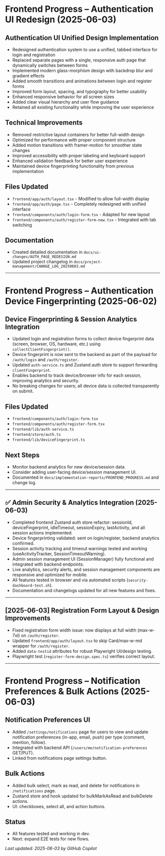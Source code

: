 # Frontend Progress – Authentication UI Redesign (2025-06-03)

## Authentication UI Unified Design Implementation

- Redesigned authentication system to use a unified, tabbed interface for login and registration
- Replaced separate pages with a single, responsive auth page that dynamically switches between forms
- Implemented modern glass-morphism design with backdrop blur and gradient effects
- Added smooth transitions and animations between login and register forms
- Improved form layout, spacing, and typography for better usability
- Enhanced responsive behavior for all screen sizes
- Added clear visual hierarchy and user flow guidance
- Retained all existing functionality while improving the user experience

## Technical Improvements

- Removed restrictive layout containers for better full-width design
- Optimized for performance with proper component structure
- Added motion transitions with framer-motion for smoother state changes
- Improved accessibility with proper labeling and keyboard support
- Enhanced validation feedback for better user experience
- Maintained device fingerprinting functionality from previous implementation

## Files Updated

- `frontend/app/auth/layout.tsx` - Modified to allow full-width display
- `frontend/app/auth/page.tsx` - Completely redesigned with unified interface
- `frontend/components/auth/login-form.tsx` - Adapted for new layout
- `frontend/components/auth/register-form-new.tsx` - Integrated with tab switching

## Documentation

- Created detailed documentation in `docs/ui-changes/AUTH_PAGE_REDESIGN.md`
- Updated project changelog in `docs/project-management/CHANGE_LOG_20250603.md`

---

# Frontend Progress – Authentication Device Fingerprinting (2025-06-02)

## Device Fingerprinting & Session Analytics Integration

- Updated login and registration forms to collect device fingerprint data (screen, browser, OS, hardware, etc.) using `collectClientFingerprint()`.
- Device fingerprint is now sent to the backend as part of the payload for `/auth/login` and `/auth/register`.
- Updated `auth-service.ts` and Zustand auth store to support forwarding `clientFingerprint`.
- Enables backend to track device/browser info for each session, improving analytics and security.
- No breaking changes for users; all device data is collected transparently on submit.

## Files Updated

- `frontend/components/auth/login-form.tsx`
- `frontend/components/auth/register-form.tsx`
- `frontend/lib/auth-service.ts`
- `frontend/store/auth.ts`
- `frontend/lib/deviceFingerprint.ts`

## Next Steps

- Monitor backend analytics for new device/session data.
- Consider adding user-facing device/session management UI.
- Documented in `docs/implementation-reports/FRONTEND_PROGRESS.md` and change log.

---

## ✅ Admin Security & Analytics Integration (2025-06-03)

- Completed frontend Zustand auth store refactor: sessionId, deviceFingerprint, idleTimeout, sessionExpiry, lastActivity, and all session actions implemented.
- Device fingerprinting validated: sent on login/register, backend analytics confirmed.
- Session activity tracking and timeout warnings tested and working (useActivityTracker, SessionTimeoutWarning).
- Admin session management UI (SessionManager) fully functional and integrated with backend endpoints.
- Live analytics, security alerts, and session management components are responsive and optimized for mobile.
- All features tested in browser and via automated scripts (`security-dashboard-test.sh`).
- Documentation and changelogs updated for all new features and fixes.

---

## [2025-06-03] Registration Form Layout & Design Improvements

- Fixed registration form width issue: now displays at full width (max-w-7xl) on `/auth/register`.
- Updated `frontend/app/auth/layout.tsx` to skip Card/max-w-md wrapper for `/auth/register`.
- Added `data-testid` attributes for robust Playwright UI/design testing.
- Playwright test (`register-form-design.spec.ts`) verifies correct layout.

---

# Frontend Progress – Notification Preferences & Bulk Actions (2025-06-03)

## Notification Preferences UI

- Added `/settings/notifications` page for users to view and update notification preferences (in-app, email, push) per type (comment, mention, follow).
- Integrated with backend API (`/users/me/notification-preferences` GET/PUT).
- Linked from notifications page settings button.

## Bulk Actions

- Added bulk select, mark as read, and delete for notifications in `/notifications` page.
- Zustand store and hook updated for bulkMarkAsRead and bulkDelete actions.
- UI: checkboxes, select all, and action buttons.

## Status

- All features tested and working in dev.
- Next: expand E2E tests for new flows.

_Last updated: 2025-06-03 by GitHub Copilot_
